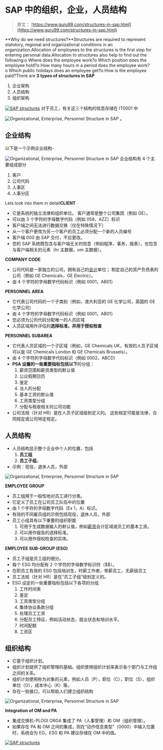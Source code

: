 # SAP 中的组织，企业，人员结构

> 原文： [https://www.guru99.com/structures-in-sap.html](https://www.guru99.com/structures-in-sap.html)

**Why do we need structures?**Structures are required to represent statutory, regional and organizational conditions in an organization.Allocation of employees to the structures is the first step for entering personal data.Allocation to structures also help to find out the following:o Where does the employee work?o Which position does the employee hold?o How many hours in a period does the employee work?o Which public holidays does an employee get?o How is the employee paid?There are **3 types of structures in SAP**

1.  企业架构
2.  人员结构
3.  组织架构

[![](img/58cee031e5adfd9f82df6361a89b9e04.png "SAP structures")](/images/sap/2010/10/SAP-structures.jpg) 对于员工，有关这三个结构的信息存储在 IT0001 中

![Organizational, Enterprise, Personnel Structure in SAP](img/f522bd8629d4111b8c41fc7758e16a70.png "SAP structures") 。

## **企业结构**

以下是一个示例企业结构-

![Organizational, Enterprise, Personnel Structure in SAP](img/417fcc59d0c63ec0c74a2505293ba8cd.png "SAP structures") 企业结构有 4 个主要组成部分

1.  客户
2.  公司代码
3.  人事区
4.  人事分区

Lets look into them in detail**CLIENT**

*   它是系统的独立法律和组织单位。 客户通常是整个公司集团（例如 GE）。
*   可以由 3 个字符的字母数字代码（例如 058，AZZ）标识
*   客户端之间无法进行数据交换（仅在特殊情况下）
*   从一个客户更改为另一个客户的员工必须分配一个新的人员编号
*   客户端 000 由 SAP 交付，不应更改。
*   您的 SAP 系统既包含与客户端无关的信息（例如程序，事务，报表），也包含与客户端相关的元素（hr 主数据，om 主数据）。

**COMPANY CODE**

*   公司代码是一家独立的公司，拥有自己的[会计](/accounting.html)单位； 制定自己的资产负债表的公司（例如 GE Chemicals，GE Electric）。
*   由 4 个字符的字母数字代码标识（例如 0001，AB01）

**PERSONNEL AREA**

*   它代表公司代码的一个子类别（例如，澳大利亚的 GE 化学公司，英国的 GE 化学公司）
*   由 4 个字符的字母数字代码标识（例如 0001，AB01）
*   您必须为公司代码分配唯一的人员区域
*   人员区域用作评估的**选择标准，并用于授权检查**

**PERSONNEL SUBAREA**

*   它代表人员区域的一个子区域（例如，GE Chemicals UK，有效的人员子区域可以是 GE Chemicals London 和 GE Chemicals Brussels）。
*   由 4 个字符的字母数字代码标识（例如 0002，ABCD）
*   **PSA 设置的一些重要指标包括以下**的分组：
    1.  薪资范围和薪资类型的默认值
    2.  公众假期日历
    3.  鉴定
    4.  法人的分配
    5.  基本工资的默认值
    6.  工资类型分组
    7.  分配与税收相关的公司功能
*   公司法规（针对 HR）是在人员子区域级别定义的。 这些规定可能是法律，合同规定或公司特定规定。

## **人员结构**

*   人员结构显示整个企业中个人的位置，包括
    1.  **员工组**
    2.  **员工子组**。
*   示例：现役，退休人员，外部

![Organizational, Enterprise, Personnel Structure in SAP](img/0d7322e132edb0ad31a0533085aa4d41.png "SAP structures")

**EMPLOYEE GROUP**

*   员工组用于一般性地对员工进行分类。
*   它定义了员工在公司员工队伍中的位置
*   由 1 个字符的字母数字代码（Ex 1，A）标识。
*   有效的不同雇员组的示例包括现役，退休人员，外部
*   员工小组具有以下重要的组织职能
    1.  可用于生成数据输入的默认值，例如[薪资](/sap-payroll.html)会计区域或员工的基本工资。
    2.  可以用作报告的选择标准。
    3.  可以用作授权检查的实体。

**EMPLOYEE SUB-GROUP (ESG)**

*   员工子组是员工组的细分。
*   每个 ESG 均分配有 2 个字符的字母数字标识符（$$）。
*   在职员工有效的 ESG 包括培训生，时薪工作者，带薪员工，无薪级员工
*   员工法规（针对 HR）是在“员工子组”级别定义的。
*   ESG 设定的一些重要指标包括以下各项的分组
    1.  工作时间表
    2.  鉴定
    3.  工资类型分组
    4.  集体协议条款分组
    5.  处理员工工资
    6.  分配员工特征，例如活动状态，就业状态和培训水平。
    7.  时间配额
    8.  工资区

## **组织结构**

*   它基于组织计划。
*   组织计划提供了组织管理的基础。组织使用组织计划来表示各个部门与工作组之间的关系。
*   组织计划使用称为对象的元素，例如人员（P），职位（C），职位（S），组织单位（O），成本中心（K）等。
*   存在一些接口，可以帮助人们建立组织结构

![Organizational, Enterprise, Personnel Structure in SAP](img/75822c4019c197bb081a9e1f88da340a.png "SAP structures")

**Integration of OM and PA**

*   集成交换机-PLOGI ORGA 集成了 PA（人事管理）和 OM（组织管理）。
*   如果存在 PA 和 OM 之间的集成，则在“动作信息类型”（0000）中输入位置时，系统会为 EG，ESG 和 PA 建议存储在 OM 中的值。

[![](img/64d3bad1ab860c8b33277ce4092df399.png "SAP structures")](/images/sap/2010/10/SAP-structures5.jpg)